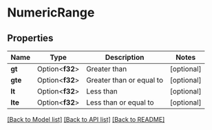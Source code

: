 # NumericRange

## Properties

Name | Type | Description | Notes
------------ | ------------- | ------------- | -------------
**gt** | Option<**f32**> | Greater than | [optional]
**gte** | Option<**f32**> | Greater than or equal to | [optional]
**lt** | Option<**f32**> | Less than | [optional]
**lte** | Option<**f32**> | Less than or equal to | [optional]

[[Back to Model list]](../README.md#documentation-for-models) [[Back to API list]](../README.md#documentation-for-api-endpoints) [[Back to README]](../README.md)


